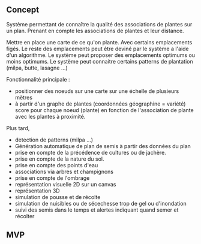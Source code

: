 ## Concept

Système permettant de connaître la qualité des associations de plantes sur un plan. Prenant en compte les associations de plantes et leur distance.

Mettre en place une carte de ce qu'on plante. Avec certains emplacements figés. Le reste des emplacements peut être deviné par le système a l'aide d'un algorithme. Le système peut proposer des emplacements optimums ou moins optimums. Le système peut connaitre certains patterns de plantation (milpa, butte, lasagne ...)

Fonctionnalité principale :
* positionner des noeuds sur une carte sur une échelle de plusieurs mètres
* à partir d'un graphe de plantes (coordonnées géographine = variété) score pour chaque noeud (plante) en fonction de l'association de plante avec les plantes à proximité.


Plus tard, 
* detection de patterns (milpa ...)
* Génération automatique de plan de semis à partir des données du plan
* prise en compte de la précédence de cultures ou de jachère. 
* prise en compte de la nature du sol.
* prise en compte des points d'eau
* associations via arbres et champignons
* prise en compte de l'ombrage
* représentation visuelle 2D sur un canvas
* représentation 3D
* simulation de pousse et de récolte
* simulation de nuisibles ou de sécechesse trop de gel ou d'inondation
* suivi des semis dans le temps et alertes indiquant quand semer et récolter

## MVP




